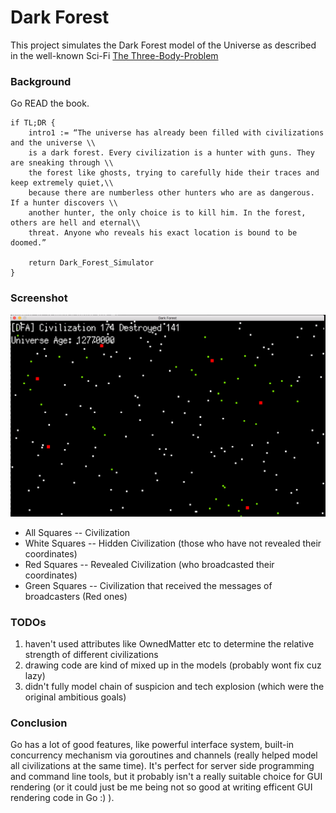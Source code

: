 # Dark Forest

This project simulates the Dark Forest model of the Universe as described in the well-known Sci-Fi [The Three-Body-Problem](https://en.wikipedia.org/wiki/The_Three-Body_Problem)

### Background
Go READ the book.
```{go}
if TL;DR { 
	intro1 := “The universe has already been filled with civilizations and the universe \\ 
	is a dark forest. Every civilization is a hunter with guns. They are sneaking through \\ 
	the forest like ghosts, trying to carefully hide their traces and keep extremely quiet,\\
	because there are numberless other hunters who are as dangerous. If a hunter discovers \\
	another hunter, the only choice is to kill him. In the forest, others are hell and eternal\\
	threat. Anyone who reveals his exact location is bound to be doomed.”

	return Dark_Forest_Simulator
}
```

### Screenshot
![](./images/demo.png)
* All Squares -- Civilization
* White Squares -- Hidden Civilization (those who have not revealed their coordinates)
* Red Squares -- Revealed Civilization (who broadcasted their coordinates)
* Green Squares -- Civilization that received the messages of broadcasters (Red ones)

### TODOs
1. haven't used attributes like OwnedMatter etc to determine the relative strength of different civilizations
2. drawing code are kind of mixed up in the models (probably wont fix cuz lazy)
3. didn't fully model chain of suspicion and tech explosion (which were the original ambitious goals)

### Conclusion
Go has a lot of good features, like powerful interface system, built-in concurrency mechanism via goroutines and channels (really helped model all civilizations at the same time). It's perfect for server side programming and command line tools, but it probably isn't a really suitable choice for GUI rendering (or it could just be me being not so good at writing efficent GUI rendering code in Go :) ).


